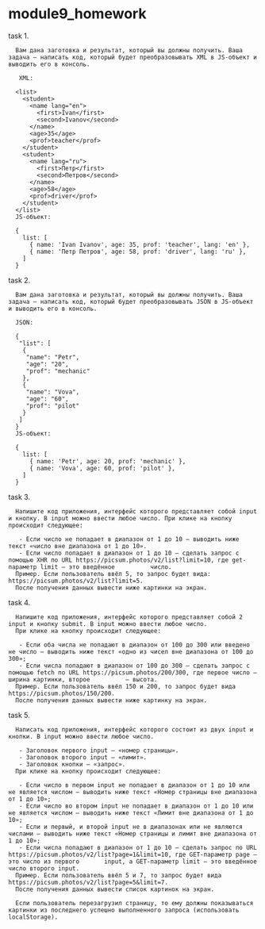 # module9_homework

task 1.

      Вам дана заготовка и результат, который вы должны получить. Ваша задача — написать код, который будет преобразовывать XML в JS-объект и выводить его в консоль.

       XML:

      <list>
        <student>
          <name lang="en">
            <first>Ivan</first>
            <second>Ivanov</second>
          </name>
          <age>35</age>
          <prof>teacher</prof>
        </student>
        <student>
          <name lang="ru">
            <first>Петр</first>
            <second>Петров</second>
          </name>
          <age>58</age>
          <prof>driver</prof>
        </student>
      </list>
      JS-объект:

      {
        list: [
          { name: 'Ivan Ivanov', age: 35, prof: 'teacher', lang: 'en' },
          { name: 'Петр Петров', age: 58, prof: 'driver', lang: 'ru' },
        ]
      }

task 2.

      Вам дана заготовка и результат, который вы должны получить. Ваша задача — написать код, который будет преобразовывать JSON в JS-объект и выводить его в консоль.

      JSON:

      {
       "list": [
        {
         "name": "Petr",
         "age": "20",
         "prof": "mechanic"
        },
        {
         "name": "Vova",
         "age": "60",
         "prof": "pilot"
        }
       ]
      }
      JS-объект:

      {
        list: [
          { name: 'Petr', age: 20, prof: 'mechanic' },
          { name: 'Vova', age: 60, prof: 'pilot' },
        ]
      }
      
task 3.

      Напишите код приложения, интерфейс которого представляет собой input и кнопку. В input можно ввести любое число. При клике на кнопку происходит следующее:
      
       - Если число не попадает в диапазон от 1 до 10 — выводить ниже текст «число вне диапазона от 1 до 10».
       - Если число попадает в диапазон от 1 до 10 — сделать запрос c помощью XHR по URL https://picsum.photos/v2/list?limit=10, где get-параметр limit — это введённое          число.
      Пример. Если пользователь ввёл 5, то запрос будет вида: https://picsum.photos/v2/list?limit=5.
      После получения данных вывести ниже картинки на экран.

task 4.
      
      Напишите код приложения, интерфейс которого представляет собой 2 input и кнопку submit. В input можно ввести любое число.
      При клике на кнопку происходит следующее:

       - Если оба числа не попадают в диапазон от 100 до 300 или введено не число — выводить ниже текст «одно из чисел вне диапазона от 100 до 300»;
       - Если числа попадают в диапазон от 100 до 300 — сделать запрос c помощью fetch по URL https://picsum.photos/200/300, где первое число — ширина картинки, второе          — высота.
      Пример. Если пользователь ввёл 150 и 200, то запрос будет вида https://picsum.photos/150/200.
      После получения данных вывести ниже картинку на экран.

task 5.

      Написать код приложения, интерфейс которого состоит из двух input и кнопки. В input можно ввести любое число.

       - Заголовок первого input — «номер страницы».
       - Заголовок второго input — «лимит».
       - Заголовок кнопки — «запрос».
      При клике на кнопку происходит следующее:

       - Если число в первом input не попадает в диапазон от 1 до 10 или не является числом — выводить ниже текст «Номер страницы вне диапазона от 1 до 10»;
       - Если число во втором input не попадает в диапазон от 1 до 10 или не является числом — выводить ниже текст «Лимит вне диапазона от 1 до 10»;
       - Если и первый, и второй input не в диапазонах или не являются числами — выводить ниже текст «Номер страницы и лимит вне диапазона от 1 до 10»;
       - Если числа попадают в диапазон от 1 до 10 — сделать запрос по URL https://picsum.photos/v2/list?page=1&limit=10, где GET-параметр page — это число из первого       input, а GET-параметр limit — это введённое число второго input.
      Пример. Если пользователь ввёл 5 и 7, то запрос будет вида https://picsum.photos/v2/list?page=5&limit=7.
      После получения данных вывести список картинок на экран.

      Если пользователь перезагрузил страницу, то ему должны показываться картинки из последнего успешно выполненного запроса (использовать localStorage).
